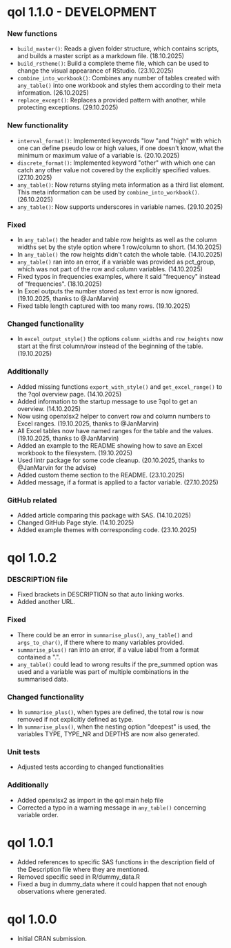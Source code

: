 # qol 1.1.0 - DEVELOPMENT

### New functions
* `build_master()`: Reads a given folder structure, which contains scripts, and builds a master script as a markdown file. (18.10.2025)
* `build_rstheme()`: Build a complete theme file, which can be used to change the visual appearance of RStudio. (23.10.2025)
* `combine_into_workbook()`: Combines any number of tables created with `any_table()` into one workbook and styles them according to their meta information. (26.10.2025)
* `replace_except()`: Replaces a provided pattern with another, while protecting exceptions. (29.10.2025)

### New functionality
* `interval_format()`: Implemented keywords "low "and "high" with which one can define pseudo low or high values, if one doesn't know, what the minimum or maximum value of a variable is. (20.10.2025)
* `discrete_format()`: Implemented keyword "other" with which one can catch any other value not covered by the explicitly specified values. (27.10.2025)
* `any_table()`: Now returns styling meta information as a third list element. This meta information can be used by `combine_into_workbook()`. (26.10.2025)
* `any_table()`: Now supports underscores in variable names. (29.10.2025)

### Fixed
* In `any_table()` the header and table row heights as well as the column widths set by the style option where 1 row/column to short. (14.10.2025)
* In `any_table()` the row heights didn't catch the whole table. (14.10.2025)
* `any_table()` ran into an error, if a variable was provided as pct_group, which was not part of the row and column variables. (14.10.2025)
* Fixed typos in frequencies examples, where it said "frequency" instead of "frequencies". (18.10.2025)
* In Excel outputs the number stored as text error is now ignored. (19.10.2025, thanks to @JanMarvin)
* Fixed table length captured with too many rows. (19.10.2025)

### Changed functionality
* In `excel_output_style()` the options `column_widths` and `row_heights` now start at the first column/row instead of the beginning of the table. (19.10.2025)

### Additionally
* Added missing functions `export_with_style()` and `get_excel_range()` to the ?qol overview page. (14.10.2025)
* Added information to the startup message to use ?qol to get an overview. (14.10.2025)
* Now using openxlsx2 helper to convert row and column numbers to Excel ranges. (19.10.2025, thanks to @JanMarvin)
* All Excel tables now have named ranges for the table and the values. (19.10.2025, thanks to @JanMarvin)
* Added an example to the README showing how to save an Excel workbook to the filesystem. (19.10.2025)
* Used lintr package for some code cleanup. (20.10.2025, thanks to @JanMarvin for the advise)
* Added custom theme section to the README. (23.10.2025)
* Added message, if a format is applied to a factor variable. (27.10.2025)

### GitHub related
* Added article comparing this package with SAS. (14.10.2025)
* Changed GitHub Page style. (14.10.2025)
* Added example themes with corresponding code. (23.10.2025)


# qol 1.0.2 

### DESCRIPTION file
* Fixed brackets in DESCRIPTION so that auto linking works.
* Added another URL.

### Fixed
* There could be an error in `summarise_plus()`, `any_table()` and `args_to_char()`, if there where to many variables provided.
* `summarise_plus()` ran into an error, if a value label from a format contained a ".".
* `any_table()` could lead to wrong results if the pre_summed option was used and a variable was part of multiple combinations in the summarised data.

### Changed functionality
* In `summarise_plus()`, when types are defined, the total row is now removed if not explicitly defined as type.
* In `summarise_plus()`, when the nesting option "deepest" is used, the variables TYPE, TYPE_NR and DEPTHS are now also generated.

### Unit tests
* Adjusted tests according to changed functionalities

### Additionally
* Added openxlsx2 as import in the qol main help file
* Corrected a typo in a warning message in `any_table()` concerning variable order.


# qol 1.0.1 

* Added references to specific SAS functions in the description field of the Description file where they are mentioned.
* Removed specific seed in R/dummy_data.R
* Fixed a bug in dummy_data where it could happen that not enough observations where generated.


# qol 1.0.0 

* Initial CRAN submission.
